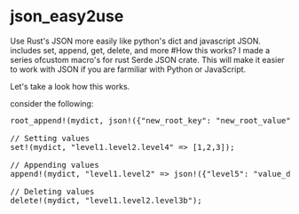 # json_easy2use
Use Rust's JSON more easily like python's dict and javascript JSON. includes set, append, get, delete, and more
#How this works?
I made a series ofcustom macro's for rust Serde JSON crate. This will make it easier to work with JSON if you are farmiliar with Python or JavaScript. 

Let's take a look how this works. 

consider the following:
<pre>
root_append!(mydict, json!({"new_root_key": "new_root_value"}));

// Setting values
set!(mydict, "level1.level2.level4" => [1,2,3]);

// Appending values
append!(mydict, "level1.level2" => json!({"level5": "value_d"}));

// Deleting values
delete!(mydict, "level1.level2.level3b");
</pre>
